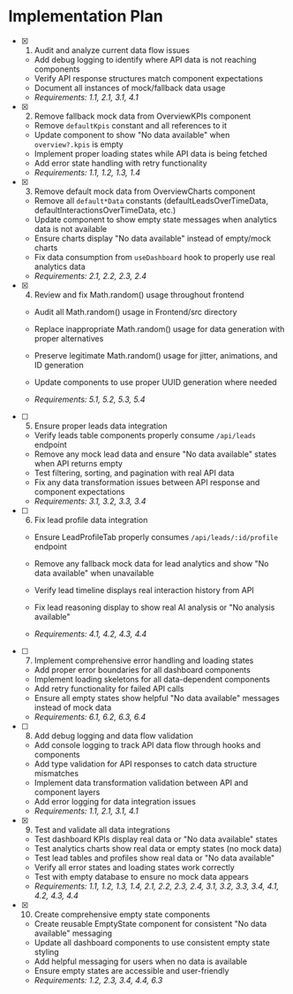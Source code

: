 # Implementation Plan

- [x] 1. Audit and analyze current data flow issues





  - Add debug logging to identify where API data is not reaching components
  - Verify API response structures match component expectations
  - Document all instances of mock/fallback data usage
  - _Requirements: 1.1, 2.1, 3.1, 4.1_


- [x] 2. Remove fallback mock data from OverviewKPIs component



  - Remove `defaultKpis` constant and all references to it
  - Update component to show "No data available" when `overview?.kpis` is empty
  - Implement proper loading states while API data is being fetched
  - Add error state handling with retry functionality
  - _Requirements: 1.1, 1.2, 1.3, 1.4_

- [x] 3. Remove default mock data from OverviewCharts component




  - Remove all `default*Data` constants (defaultLeadsOverTimeData, defaultInteractionsOverTimeData, etc.)
  - Update component to show empty state messages when analytics data is not available
  - Ensure charts display "No data available" instead of empty/mock charts
  - Fix data consumption from `useDashboard` hook to properly use real analytics data
  - _Requirements: 2.1, 2.2, 2.3, 2.4_

- [x] 4. Review and fix Math.random() usage throughout frontend




  - Audit all Math.random() usage in Frontend/src directory
  - Replace inappropriate Math.random() usage for data generation with proper alternatives
  - Preserve legitimate Math.random() usage for jitter, animations, and ID generation
  - Update components to use proper UUID generation where needed




  - _Requirements: 5.1, 5.2, 5.3, 5.4_

- [ ] 5. Ensure proper leads data integration



  - Verify leads table components properly consume `/api/leads` endpoint
  - Remove any mock lead data and ensure "No data available" states when API returns empty
  - Test filtering, sorting, and pagination with real API data
  - Fix any data transformation issues between API response and component expectations
  - _Requirements: 3.1, 3.2, 3.3, 3.4_





- [ ] 6. Fix lead profile data integration

  - Ensure LeadProfileTab properly consumes `/api/leads/:id/profile` endpoint
  - Remove any fallback mock data for lead analytics and show "No data available" when unavailable


  - Verify lead timeline displays real interaction history from API
  - Fix lead reasoning display to show real AI analysis or "No analysis available"
  - _Requirements: 4.1, 4.2, 4.3, 4.4_

- [ ] 7. Implement comprehensive error handling and loading states




  - Add proper error boundaries for all dashboard components
  - Implement loading skeletons for all data-dependent components
  - Add retry functionality for failed API calls
  - Ensure all empty states show helpful "No data available" messages instead of mock data
  - _Requirements: 6.1, 6.2, 6.3, 6.4_



- [ ] 8. Add debug logging and data flow validation

  - Add console logging to track API data flow through hooks and components
  - Add type validation for API responses to catch data structure mismatches
  - Implement data transformation validation between API and component layers
  - Add error logging for data integration issues
  - _Requirements: 1.1, 2.1, 3.1, 4.1_

- [x] 9. Test and validate all data integrations



  - Test dashboard KPIs display real data or "No data available" states
  - Test analytics charts show real data or empty states (no mock data)
  - Test lead tables and profiles show real data or "No data available"
  - Verify all error states and loading states work correctly
  - Test with empty database to ensure no mock data appears
  - _Requirements: 1.1, 1.2, 1.3, 1.4, 2.1, 2.2, 2.3, 2.4, 3.1, 3.2, 3.3, 3.4, 4.1, 4.2, 4.3, 4.4_

- [x] 10. Create comprehensive empty state components







  - Create reusable EmptyState component for consistent "No data available" messaging
  - Update all dashboard components to use consistent empty state styling
  - Add helpful messaging for users when no data is available
  - Ensure empty states are accessible and user-friendly
  - _Requirements: 1.2, 2.3, 3.4, 4.4, 6.3_